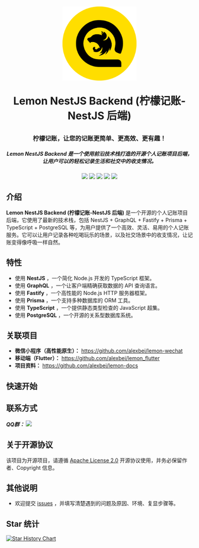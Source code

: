 <p align="center">
    <img src="https://raw.githubusercontent.com/alexbei/lemon-docs/main/images/logo/lemon-nestjs-logo-round.png" alt=logo" width="200" height="200" />
</p>

<h1 align="center" style="margin: 30px 0 30px; font-weight: bold;">Lemon NestJS Backend (柠檬记账-NestJS 后端)</h1>
<h3 align="center">柠檬记账，让您的记账更简单、更高效、更有趣！</h3>
<h5 align="center">Lemon NestJS Backend 是一个使用前沿技术栈打造的开源个人记账项目后端，让用户可以的轻松记录生活和社交中的收支情况。</h5>

<p align="center">    
    <a><img src="https://img.shields.io/github/stars/alexbei/lemon-nestjs-backend?style=social"></a>
    <a><img src="https://img.shields.io/github/forks/alexbei/lemon-nestjs-backend?style=social"></a>
    <a><img src="https://img.shields.io/github/issues/alexbei/lemon-nestjs-backend"></a>
    <a><img src="https://img.shields.io/github/repo-size/alexbei/lemon-nestjs-backend"></a>
    <a><img src="https://img.shields.io/github/license/alexbei/lemon-nestjs-backend"></a>
</p>



## 介绍

**Lemon NestJS Backend (柠檬记账-NestJS 后端)** 是一个开源的个人记账项目后端，它使用了最新的技术栈，包括 NestJS + GraphQL + Fastify + Prisma + TypeScript + PostgreSQL 等，为用户提供了一个高效、灵活、易用的个人记账服务。它可以让用户记录各种吃喝玩乐的场景，以及社交场景中的收支情况，让记账变得像呼吸一样自然。



## 特性

- 使用 **NestJS** ，一个简化 Node.js 开发的 TypeScript 框架。
- 使用 **GraphQL** ，一个让客户端精确获取数据的 API 查询语言。
- 使用 **Fastify** ，一个高性能的 Node.js HTTP 服务器框架。
- 使用 **Prisma** ，一个支持多种数据库的 ORM 工具。
- 使用 **TypeScript** ，一个提供静态类型检查的 JavaScript 超集。
- 使用 **PostgreSQL** ，一个开源的关系型数据库系统。



## 关联项目

- **微信小程序（高性能原生）：** https://github.com/alexbei/lemon-wechat
- **移动端（Flutter）：** https://github.com/alexbei/lemon_flutter
- **项目资料：** https://github.com/alexbei/lemon-docs



## 快速开始



## 联系方式

##### QQ群： <a href="https://qm.qq.com/cgi-bin/qm/qr?k=2Qcv_tL-4hJQJpy8y41cpkx5tM-ENWaO&jump_from=webapi"><img src="https://img.shields.io/badge/%E5%8F%AF%E5%8A%A0-742462745-brightgreen"></a>



## 关于开源协议

该项目为开源项目，请遵循 [Apache License 2.0](https://github.com/alexbei/lemon-nestjs-backend/blob/main/LICENSE) 开源协议使用，并务必保留作者、Copyright 信息。



## 其他说明

- 欢迎提交 [issues](https://github.com/alexbei/lemon-nestjs-backend/issues) ，并填写清楚遇到的问题及原因、环境、复显步骤等。



## Star 统计

[![Star History Chart](https://api.star-history.com/svg?repos=alexbei/lemon-nestjs-backend&type=Date)](https://star-history.com/#alexbei/lemon-nestjs-backend&Date)
